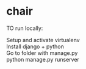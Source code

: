# chair

TO run locally:

Setup and activate virtualenv  
Install django + python  
Go to folder with manage.py  
python manage.py runserver
